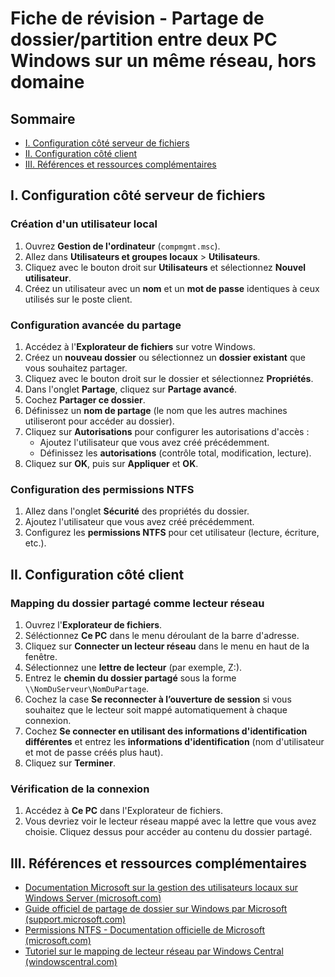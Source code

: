 # Fiche de révision - Partage de dossier/partition entre deux PC Windows sur un même réseau, hors domaine

## Sommaire
- [I. Configuration côté serveur de fichiers](#i-configuration-côté-serveur-de-fichiers)  
- [II. Configuration côté client](#ii-configuration-côté-client)  
- [III. Références et ressources complémentaires](#iii-références-et-ressources-complémentaires)  

## I. Configuration côté serveur de fichiers

### Création d'un utilisateur local
1. Ouvrez **Gestion de l'ordinateur** (`compmgmt.msc`).
2. Allez dans **Utilisateurs et groupes locaux** > **Utilisateurs**.
3. Cliquez avec le bouton droit sur **Utilisateurs** et sélectionnez **Nouvel utilisateur**.
4. Créez un utilisateur avec un **nom** et un **mot de passe** identiques à ceux utilisés sur le poste client.

### Configuration avancée du partage
1. Accédez à l'**Explorateur de fichiers** sur votre Windows.
2. Créez un **nouveau dossier** ou sélectionnez un **dossier existant** que vous souhaitez partager.
3. Cliquez avec le bouton droit sur le dossier et sélectionnez **Propriétés**.
4. Dans l'onglet **Partage**, cliquez sur **Partage avancé**.
5. Cochez **Partager ce dossier**.
6. Définissez un **nom de partage** (le nom que les autres machines utiliseront pour accéder au dossier).
7. Cliquez sur **Autorisations** pour configurer les autorisations d'accès :
   - Ajoutez l'utilisateur que vous avez créé précédemment.
   - Définissez les **autorisations** (contrôle total, modification, lecture).
8. Cliquez sur **OK**, puis sur **Appliquer** et **OK**.

### Configuration des permissions NTFS
1. Allez dans l'onglet **Sécurité** des propriétés du dossier.
2. Ajoutez l'utilisateur que vous avez créé précédemment.
3. Configurez les **permissions NTFS** pour cet utilisateur (lecture, écriture, etc.).

## II. Configuration côté client

### Mapping du dossier partagé comme lecteur réseau
1. Ouvrez l'**Explorateur de fichiers**.
2. Séléctionnez **Ce PC** dans le menu déroulant de la barre d'adresse.
3. Cliquez sur **Connecter un lecteur réseau** dans le menu en haut de la fenêtre.
4. Sélectionnez une **lettre de lecteur** (par exemple, Z:).
5. Entrez le **chemin du dossier partagé** sous la forme `\\NomDuServeur\NomDuPartage`.
6. Cochez la case **Se reconnecter à l’ouverture de session** si vous souhaitez que le lecteur soit mappé automatiquement à chaque connexion.
7. Cochez **Se connecter en utilisant des informations d'identification différentes** et entrez les **informations d'identification** (nom d'utilisateur et mot de passe créés plus haut).
8. Cliquez sur **Terminer**.

### Vérification de la connexion
1. Accédez à **Ce PC** dans l'Explorateur de fichiers.
2. Vous devriez voir le lecteur réseau mappé avec la lettre que vous avez choisie. Cliquez dessus pour accéder au contenu du dossier partagé.

## III. Références et ressources complémentaires
- [Documentation Microsoft sur la gestion des utilisateurs locaux sur Windows Server (microsoft.com)](https://docs.microsoft.com/fr-fr/windows-server/identity/local-users-and-groups)
- [Guide officiel de partage de dossier sur Windows par Microsoft (support.microsoft.com)](https://support.microsoft.com/fr-fr/windows/partager-des-fichiers-et-des-dossiers-dans-l-explorateur-de-fichiers-1fe099e9-4000-448e-8d65-bb8c7b8856de)
- [Permissions NTFS - Documentation officielle de Microsoft (microsoft.com)](https://docs.microsoft.com/fr-fr/windows/security/identity-protection/access-control/ntfs-permissions)
- [Tutoriel sur le mapping de lecteur réseau par Windows Central (windowscentral.com)](https://www.windowscentral.com/how-map-network-drive-windows-10)
